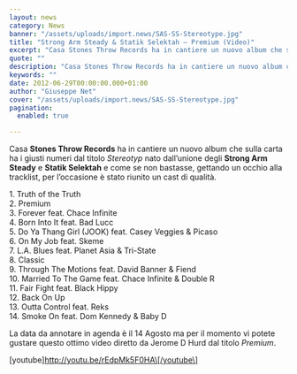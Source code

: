 ```yaml
---
layout: news
category: News
banner: "/assets/uploads/import.news/SAS-SS-Stereotype.jpg"
title: "Strong Arm Steady & Statik Selektah – Premium (Video)"
excerpt: "Casa Stones Throw Records ha in cantiere un nuovo album che sulla carta ha i giusti numeri dal titolo Stereotyp nato dall’unione degli Strong Arm Steady e Statik Selektah e come se non bastasse, gettando un occhio alla tracklist, per l’occasione è stato riunito un cast di qualità.   1.  Truth of the Truth 2. [&hellip"
quote: ""
description: "Casa Stones Throw Records ha in cantiere un nuovo album che sulla carta ha i giusti numeri dal titolo Stereotyp nato dall’unione degli Strong Arm Steady e Statik Selektah e come se non bastasse, gettando un occhio alla tracklist, per l’occasione è stato riunito un cast di qualità.   1.  Truth of the Truth 2. [&hellip"
keywords: ""
date: 2012-06-29T00:00:00.000+01:00
author: "Giuseppe Net"
cover: "/assets/uploads/import.news/SAS-SS-Stereotype.jpg"
pagination:
  enabled: true

---
```


Casa **Stones Throw Records** ha in cantiere un nuovo album che sulla carta ha i giusti numeri dal titolo _Stereotyp_ nato dall’unione degli **Strong Arm Steady** e **Statik Selektah** e come se non bastasse, gettando un occhio alla tracklist, per l’occasione è stato riunito un cast di qualità.

[](https://hotmc.com/strong-arm-steady-statik-selektah-premium-video/sas-ss-stereotype/)

1\. Truth of the Truth  
2\. Premium  
3\. Forever feat. Chace Infinite  
4\. Born Into It feat. Bad Lucc  
5\. Do Ya Thang Girl (JOOK) feat. Casey Veggies & Picaso  
6\. On My Job feat. Skeme  
7\. L.A. Blues feat. Planet Asia & Tri-State  
8\. Classic  
9\. Through The Motions feat. David Banner & Fiend  
10\. Married To The Game feat. Chace Infinite & Double R  
11\. Fair Fight feat. Black Hippy  
12\. Back On Up  
13\. Outta Control feat. Reks  
14\. Smoke On feat. Dom Kennedy & Baby D

La data da annotare in agenda è il 14 Agosto ma per il momento vi potete gustare questo ottimo video diretto da Jerome D Hurd dal titolo _Premium_.

\[youtube\]http://youtu.be/rEdpMk5F0HA\[/youtube\]